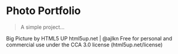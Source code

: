# Photo Portfolio

> A simple project...

Big Picture by HTML5 UP
html5up.net | @ajlkn
Free for personal and commercial use under the CCA 3.0 license (html5up.net/license)
